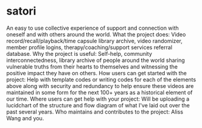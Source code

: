 # satori
An easy to use collective experience of support and connection with oneself and with others around the world.
What the project does: Video record/recall/playback/time capsule library archive, video randomizer, member profile logins, therapy/coaching/support services referral database.
Why the project is useful: Self-help, community interconnectedness, library archive of people around the world sharing vulnerable truths from their hearts to themselves and witnessing the positive impact they have on others.
How users can get started with the project:  Help with template codes or writing codes for each of the elements above along with security and redundancy to help ensure these videos are maintained in some form for the next 100+ years as a historical element of our time.
Where users can get help with your project:  Will be uploading a lucidchart of the structure and flow diagram of what I've laid out over the past several years.
Who maintains and contributes to the project: Aliss Wang and you.
